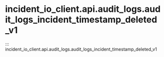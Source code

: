 # incident_io_client.api.audit_logs.audit_logs_incident_timestamp_deleted_v1

::: incident_io_client.api.audit_logs.audit_logs_incident_timestamp_deleted_v1

